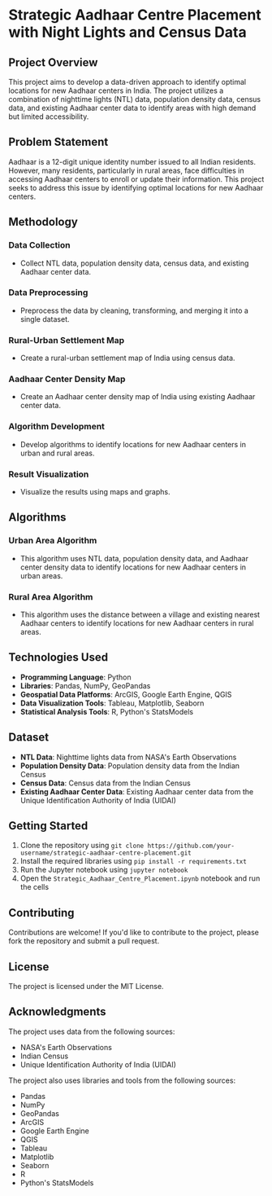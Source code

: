 # Strategic Aadhaar Centre Placement with Night Lights and Census Data

## Project Overview

This project aims to develop a data-driven approach to identify optimal locations for new Aadhaar centers in India. The project utilizes a combination of nighttime lights (NTL) data, population density data, census data, and existing Aadhaar center data to identify areas with high demand but limited accessibility.

## Problem Statement

Aadhaar is a 12-digit unique identity number issued to all Indian residents. However, many residents, particularly in rural areas, face difficulties in accessing Aadhaar centers to enroll or update their information. This project seeks to address this issue by identifying optimal locations for new Aadhaar centers.

## Methodology

### Data Collection

* Collect NTL data, population density data, census data, and existing Aadhaar center data.

### Data Preprocessing

* Preprocess the data by cleaning, transforming, and merging it into a single dataset.

### Rural-Urban Settlement Map

* Create a rural-urban settlement map of India using census data.

### Aadhaar Center Density Map

* Create an Aadhaar center density map of India using existing Aadhaar center data.

### Algorithm Development

* Develop algorithms to identify locations for new Aadhaar centers in urban and rural areas.

### Result Visualization

* Visualize the results using maps and graphs.

## Algorithms

### Urban Area Algorithm

* This algorithm uses NTL data, population density data, and Aadhaar center density data to identify locations for new Aadhaar centers in urban areas.

### Rural Area Algorithm

* This algorithm uses the distance between a village and existing nearest Aadhaar centers to identify locations for new Aadhaar centers in rural areas.

## Technologies Used

* **Programming Language**: Python
* **Libraries**: Pandas, NumPy, GeoPandas
* **Geospatial Data Platforms**: ArcGIS, Google Earth Engine, QGIS
* **Data Visualization Tools**: Tableau, Matplotlib, Seaborn
* **Statistical Analysis Tools**: R, Python's StatsModels

## Dataset

* **NTL Data**: Nighttime lights data from NASA's Earth Observations
* **Population Density Data**: Population density data from the Indian Census
* **Census Data**: Census data from the Indian Census
* **Existing Aadhaar Center Data**: Existing Aadhaar center data from the Unique Identification Authority of India (UIDAI)

## Getting Started

1. Clone the repository using `git clone https://github.com/your-username/strategic-aadhaar-centre-placement.git`
2. Install the required libraries using `pip install -r requirements.txt`
3. Run the Jupyter notebook using `jupyter notebook`
4. Open the `Strategic_Aadhaar_Centre_Placement.ipynb` notebook and run the cells

## Contributing

Contributions are welcome! If you'd like to contribute to the project, please fork the repository and submit a pull request.

## License

The project is licensed under the MIT License.

## Acknowledgments

The project uses data from the following sources:

* NASA's Earth Observations
* Indian Census
* Unique Identification Authority of India (UIDAI)

The project also uses libraries and tools from the following sources:

* Pandas
* NumPy
* GeoPandas
* ArcGIS
* Google Earth Engine
* QGIS
* Tableau
* Matplotlib
* Seaborn
* R
* Python's StatsModels
